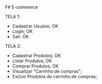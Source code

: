 F# E-commerce

TELA 1:
- Cadastrar Usuário; OK
- Login; OK
- Sair. OK

TELA 2:
- Cadastrar Produtos; OK
- Listar Produtos; OK
- Comprar Produtos; OK
- Visualizar "Carrinho de compras";  
- Excluir Produtos do carrinho de compras;